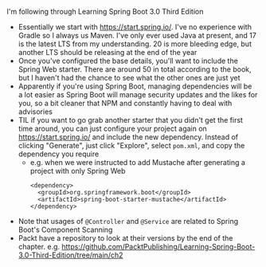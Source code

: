 I'm following through Learning Spring Boot 3.0 Third Edition

- Essentially we start with https://start.spring.io/. I've no experience with Gradle so I always us Maven. I've only ever used Java at present, and 17 is the latest LTS from my understanding. 20 is more bleeding edge, but another LTS should be releasing at the end of the year
- Once you've configured the base details, you'll want to include the Spring Web starter. There are around 50 in total according to the book, but I haven't had the chance to see what the other ones are just yet
- Apparently if you're using Spring Boot, managing dependencies will be a lot easier as Spring Boot will manage security updates and the likes for you, so a bit cleaner that NPM and constantly having to deal with advisories
- TIL if you want to go grab another starter that you didn't get the first time around, you can just configure your project again on https://start.spring.io/ and include the new dependency. Instead of clicking "Generate", just click "Explore", select `pom.xml`, and copy the dependency you require
  - e.g. when we were instructed to add Mustache after generating a project with only Spring Web
    ```
    <dependency>
      <groupId>org.springframework.boot</groupId>
      <artifactId>spring-boot-starter-mustache</artifactId>
    </dependency>
    ```
- Note that usages of `@Controller` and `@Service` are related to Spring Boot's Component Scanning
- Packt have a repository to look at their versions by the end of the chapter. e.g. https://github.com/PacktPublishing/Learning-Spring-Boot-3.0-Third-Edition/tree/main/ch2